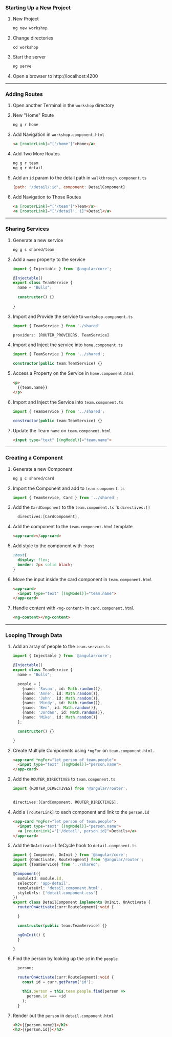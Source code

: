 ### Starting Up a New Project
1. New Project
    
    ```bash
    ng new workshop
    ```

2. Change directories
    
    ```
    cd workshop
    ```

3. Start the server
    
    ```bash
    ng serve
    ```

4. Open a browser to http://localhost:4200


---

### Adding Routes
1. Open another Terminal in the `workshop` directory
2. New "Home" Route
    
    ```bash
    ng g r home
    ```

3. Add Navigation in `workshop.component.html`
    
    ```html
    <a [routerLink]="['/home']">Home</a>
    ```

4. Add Two More Routes
    
    ```html
    ng g r team
    ng g r detail
    ```
    
5. Add an `id` param to the detail path in `walkthrough.component.ts`
    
    ```js
    {path: '/detail/:id', component: DetailComponent}
    ```
     
6. Add Navigation to Those Routes
    
    ```html
    <a [routerLink]="['/team']">Team</a>
    <a [routerLink]="['/detail', 1]">Detail</a>
    ``` 


---


### Sharing Services
1. Generate a new service
    
    ``` bash
    ng g s shared/team
    ```

2. Add a `name` property to the service
    
    ```TypeScript
    import { Injectable } from '@angular/core';
    
    @Injectable()
    export class TeamService {
      name = "Bulls";
      
      constructor() {}
      
    }
    ```

2. Import and Provide the service to `workshop.component.ts`
    
    ```TypeScript
    import { TeamService } from './shared'
    
    providers: [ROUTER_PROVIDERS, TeamService]
    ```

3. Import and Inject the service into `home.component.ts`
    
    ```TypeScript
    import { TeamService } from '../shared';
    
    constructor(public team:TeamService) {}
    ```

4. Access a Property on the Service in `home.component.html`
    
    ```html
    <p>
      {{team.name}}
    </p>
    ```

5. Import and Inject the Service into `team.component.ts`
    
    ```js
    import { TeamService } from '../shared';
    
    constructor(public team:TeamService) {}
    ```

6. Update the Team `name` on `team.component.html`
    
    ```html
    <input type="text" [(ngModel)]="team.name">
    ```

---

### Creating a Component
1. Generate a new Component
    
    ```bash
    ng g c shared/card
    ```
    

2. Import the Component and add to `team.component.ts`
    
    ```TypeScript
    import { TeamService, Card } from '../shared';
    ```

3. Add the `CardComponent` to the `team.component.ts` 's `directives:[]`
    
    ```TypeScript
      directives:[CardComponent],
    ```


3. Add the component to the `team.component.html` template
    
    ```html
    <app-card></app-card>
    ```


4. Add style to the component with `:host`
    
    ```css
    :host{
      display: flex;
      border: 2px solid black;
    }
    ```

5. Move the input inside the card component in `team.component.html`
    
    ```html
    <app-card>
      <input type="text" [(ngModel)]="team.name">
    </app-card>
    ```


6. Handle content with `<ng-content>` in `card.component.html`
    
    ```html
    <ng-content></ng-content>
    ```

---

### Looping Through Data
1. Add an array of people to the `team.service.ts` 

    ```TypeScript
    import { Injectable } from '@angular/core';
    
    @Injectable()
    export class TeamService {
      name = "Bulls";
    
      people = [
        {name: 'Susan', id: Math.random()},
        {name: 'Anne', id: Math.random()},
        {name: 'John', id: Math.random()},
        {name: 'Mindy', id: Math.random()},
        {name: 'Ben', id: Math.random()},
        {name: 'Jordan', id: Math.random()},
        {name: 'Mike', id: Math.random()}
      ];
    
      constructor() {}
    
    }
    ```

2. Create Multiple Components using `*ngFor` on `team.component.html`.

    ```html
    <app-card *ngFor="let person of team.people">
      <input type="text" [(ngModel)]="person.name">
    </app-card>
    ```

3. Add the `ROUTER_DIRECTIVES` to `team.component.ts`

    ```TypeScript
    import {ROUTER_DIRECTIVES} from '@angular/router';
    
    
    directives:[CardComponent, ROUTER_DIRECTIVES],
    ```


4. Add a `[routerLink]` to each component and link to the `person.id`

    ```html
    <app-card *ngFor="let person of team.people">
      <input type="text" [(ngModel)]="person.name">
      <a [routerLink]="['/detail', person.id]">Details</a>
    </app-card>
    ```

5. Add the `OnActivate` LifeCycle hook to `detail.component.ts`

    ```TypeScript
    import { Component, OnInit } from '@angular/core';
    import {OnActivate, RouteSegment} from '@angular/router';
    import {TeamService} from '../shared';
    
    @Component({
      moduleId: module.id,
      selector: 'app-detail',
      templateUrl: 'detail.component.html',
      styleUrls: ['detail.component.css']
    })
    export class DetailComponent implements OnInit, OnActivate {
      routerOnActivate(curr:RouteSegment):void {
    
      }
    
      constructor(public team:TeamService) {}
    
      ngOnInit() {
      }
    
    }
    
    ```

6. Find the person by looking up the `id` in the `people`

    ```TypeScript
      person;
    
      routerOnActivate(curr:RouteSegment):void {
        const id = curr.getParam('id');
    
        this.person = this.team.people.find(person =>
          person.id === +id
        );
      }
    ```

7. Render out the `person` in `detail.component.html`

    ```html
    <h2>{{person.name}}</h2>
    <h3>{{person.id}}</h3>
    ```




